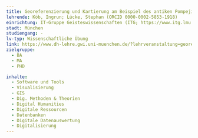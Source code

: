 ```yaml
---
title: Georeferenzierung und Kartierung am Beispiel des antiken Pompeji
lehrende: Köb, Ingrun; Lücke, Stephan (ORCID 0000-0002-5853-1918)
einrichtung: IT-Gruppe Geisteswissenschaften (ITG; https://www.itg.lmu.de), Ludwig-Maximilians-Universität München (LMU) (ROR 05591te55)
stadt: München
studiengang: -
lv-typ: Wissenschaftliche Übung
link: https://www.dh-lehre.gwi.uni-muenchen.de/?lehrveranstaltung=georeferenzierung-und-kartierung-am-beispiel-des-antiken-pompeji
zielgruppe:
  - BA
  - MA
  - PHD

inhalte:
  - Software und Tools
  - Visualisierung
  - GIS
  - Dig. Methoden & Theorien
  - Digital Humanities
  - Digitale Ressourcen
  - Datenbanken
  - Digitale Datenauswertung
  - Digitalisierung
---
```

 

